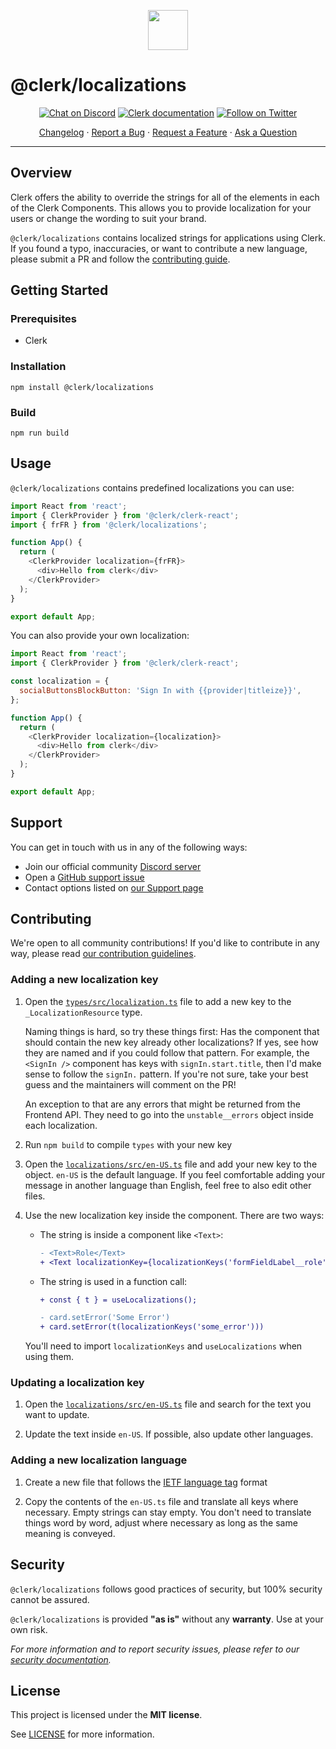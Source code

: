 <p align="center">
  <a href="https://clerk.com?utm_source=github&utm_medium=clerk_localizations" target="_blank" rel="noopener noreferrer">
    <img src="https://images.clerk.com/static/logo-light-mode-400x400.png" height="64">
  </a>
  <br />
</p>

# @clerk/localizations

<div align="center">

[![Chat on Discord](https://img.shields.io/discord/856971667393609759.svg?logo=discord)](https://discord.com/invite/b5rXHjAg7A)
[![Clerk documentation](https://img.shields.io/badge/documentation-clerk-green.svg)](https://clerk.com/docs?utm_source=github&utm_medium=clerk_localizations)
[![Follow on Twitter](https://img.shields.io/twitter/follow/ClerkDev?style=social)](https://twitter.com/intent/follow?screen_name=ClerkDev)

[Changelog](https://github.com/clerkinc/javascript/blob/main/packages/localizations/CHANGELOG.md)
·
[Report a Bug](https://github.com/clerkinc/javascript/issues/new?assignees=&labels=needs-triage&projects=&template=BUG_REPORT.yml)
·
[Request a Feature](https://github.com/clerkinc/javascript/issues/new?assignees=&labels=feature-request&projects=&template=FEATURE_REQUEST.yml)
·
[Ask a Question](https://github.com/clerkinc/javascript/discussions)

</div>

---

## Overview

Clerk offers the ability to override the strings for all of the elements in each of the Clerk Components. This allows you to provide localization for your users or change the wording to suit your brand.

`@clerk/localizations` contains localized strings for applications using Clerk. If you found a typo, inaccuracies, or want to contribute a new language, please submit a PR and follow the [contributing guide](#contributing).

## Getting Started

### Prerequisites

- Clerk

### Installation

```shell
npm install @clerk/localizations
```

### Build

```shell
npm run build
```

## Usage

`@clerk/localizations` contains predefined localizations you can use:

```javascript
import React from 'react';
import { ClerkProvider } from '@clerk/clerk-react';
import { frFR } from '@clerk/localizations';

function App() {
  return (
    <ClerkProvider localization={frFR}>
      <div>Hello from clerk</div>
    </ClerkProvider>
  );
}

export default App;
```

You can also provide your own localization:

```javascript
import React from 'react';
import { ClerkProvider } from '@clerk/clerk-react';

const localization = {
  socialButtonsBlockButton: 'Sign In with {{provider|titleize}}',
};

function App() {
  return (
    <ClerkProvider localization={localization}>
      <div>Hello from clerk</div>
    </ClerkProvider>
  );
}

export default App;
```

## Support

You can get in touch with us in any of the following ways:

- Join our official community [Discord server](https://clerk.com/discord)
- Open a [GitHub support issue](https://github.com/clerkinc/javascript/issues/new?assignees=&labels=question&template=ask_a_question.md&title=Support%3A+)
- Contact options listed on [our Support page](https://clerk.com/support?utm_source=github&utm_medium=clerk_localizations)

## Contributing

We're open to all community contributions! If you'd like to contribute in any way, please read [our contribution guidelines](https://github.com/clerkinc/javascript/blob/main/docs/CONTRIBUTING.md).

### Adding a new localization key

1. Open the [`types/src/localization.ts`](https://github.com/clerkinc/javascript/blob/main/packages/types/src/localization.ts) file to add a new key to the `_LocalizationResource` type.

   Naming things is hard, so try these things first: Has the component that should contain the new key already other localizations? If yes, see how they are named and if you could follow that pattern. For example, the `<SignIn />` component has keys with `signIn.start.title`, then I'd make sense to follow the `signIn.` pattern. If you're not sure, take your best guess and the maintainers will comment on the PR!

   An exception to that are any errors that might be returned from the Frontend API. They need to go into the `unstable__errors` object inside each localization.

1. Run `npm build` to compile `types` with your new key

1. Open the [`localizations/src/en-US.ts`](https://github.com/clerkinc/javascript/blob/main/packages/localizations/src/en-US.ts) file and add your new key to the object. `en-US` is the default language. If you feel comfortable adding your message in another language than English, feel free to also edit other files.

1. Use the new localization key inside the component. There are two ways:

   - The string is inside a component like `<Text>`:

     ```diff
     - <Text>Role</Text>
     + <Text localizationKey={localizationKeys('formFieldLabel__role')} />
     ```

   - The string is used in a function call:

     ```diff
     + const { t } = useLocalizations();

     - card.setError('Some Error')
     + card.setError(t(localizationKeys('some_error')))
     ```

   You'll need to import `localizationKeys` and `useLocalizations` when using them.

### Updating a localization key

1. Open the [`localizations/src/en-US.ts`](https://github.com/clerkinc/javascript/blob/main/packages/localizations/src/en-US.ts) file and search for the text you want to update.

1. Update the text inside `en-US`. If possible, also update other languages.

### Adding a new localization language

1. Create a new file that follows the [IETF language tag](https://en.wikipedia.org/wiki/IETF_language_tag) format

1. Copy the contents of the `en-US.ts` file and translate all keys where necessary. Empty strings can stay empty. You don't need to translate things word by word, adjust where necessary as long as the same meaning is conveyed.

## Security

`@clerk/localizations` follows good practices of security, but 100% security cannot be assured.

`@clerk/localizations` is provided **"as is"** without any **warranty**. Use at your own risk.

_For more information and to report security issues, please refer to our [security documentation](https://github.com/clerkinc/javascript/blob/main/docs/SECURITY.md)._

## License

This project is licensed under the **MIT license**.

See [LICENSE](https://github.com/clerkinc/javascript/blob/main/packages/localizations/LICENSE) for more information.
